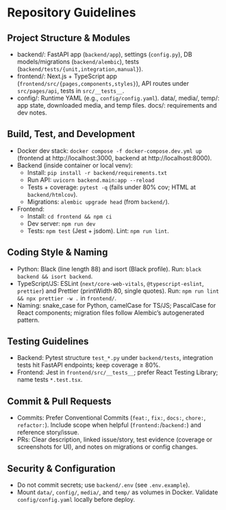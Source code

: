 # Repository Guidelines

## Project Structure & Modules
- backend/: FastAPI app (`backend/app`), settings (`config.py`), DB models/migrations (`backend/alembic`), tests (`backend/tests/{unit,integration,manual}`).
- frontend/: Next.js + TypeScript app (`frontend/src/{pages,components,styles}`), API routes under `src/pages/api`, tests in `src/__tests__`.
- config/: Runtime YAML (e.g., `config/config.yaml`). data/, media/, temp/: app state, downloaded media, and temp files. docs/: requirements and dev notes.

## Build, Test, and Development
- Docker dev stack: `docker compose -f docker-compose.dev.yml up` (frontend at http://localhost:3000, backend at http://localhost:8000).
- Backend (inside container or local venv):
  - Install: `pip install -r backend/requirements.txt`
  - Run API: `uvicorn backend.main:app --reload`
  - Tests + coverage: `pytest -q` (fails under 80% cov; HTML at `backend/htmlcov`).
  - Migrations: `alembic upgrade head` (from `backend/`).
- Frontend:
  - Install: `cd frontend && npm ci`
  - Dev server: `npm run dev`
  - Tests: `npm test` (Jest + jsdom). Lint: `npm run lint`.

## Coding Style & Naming
- Python: Black (line length 88) and isort (Black profile). Run: `black backend && isort backend`.
- TypeScript/JS: ESLint (`next/core-web-vitals`, `@typescript-eslint`, `prettier`) and Prettier (printWidth 80, single quotes). Run: `npm run lint && npx prettier -w .` in `frontend/`.
- Naming: snake_case for Python, camelCase for TS/JS; PascalCase for React components; migration files follow Alembic’s autogenerated pattern.

## Testing Guidelines
- Backend: Pytest structure `test_*.py` under `backend/tests`, integration tests hit FastAPI endpoints; keep coverage ≥ 80%.
- Frontend: Jest in `frontend/src/__tests__`; prefer React Testing Library; name tests `*.test.tsx`.

## Commit & Pull Requests
- Commits: Prefer Conventional Commits (`feat:`, `fix:`, `docs:`, `chore:`, `refactor:`). Include scope when helpful (`frontend:`/`backend:`) and reference story/issue.
- PRs: Clear description, linked issue/story, test evidence (coverage or screenshots for UI), and notes on migrations or config changes.

## Security & Configuration
- Do not commit secrets; use `backend/.env` (see `.env.example`).
- Mount `data/`, `config/`, `media/`, and `temp/` as volumes in Docker. Validate `config/config.yaml` locally before deploy.
